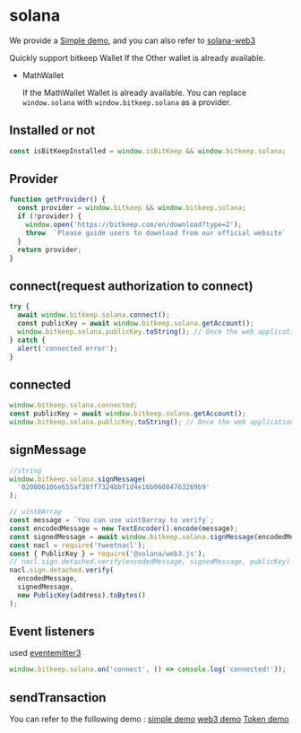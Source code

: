 # solana

We provide a [Simple demo](https://github.com/bitkeepwallet/download/tree/example/example/solana/dapp), and you can also refer to [solana-web3](https://solana-labs.github.io/solana-web3.js/)

Quickly support bitkeep Wallet If the Other wallet is already available.

- MathWallet

  If the MathWallet Wallet is already available. You can replace `window.solana` with `window.bitkeep.solana` as a provider.

## Installed or not

```js
const isBitKeepInstalled = window.isBitKeep && window.bitkeep.solana;
```

## Provider

```js
function getProvider() {
  const provider = window.bitkeep && window.bitkeep.solana;
  if (!provider) {
    window.open('https://bitkeep.com/en/download?type=2');
    throw  `Please guide users to download from our official website`
  }
  return provider;
}
```

## connect(request authorization to connect)

```js
try {
  await window.bitkeep.solana.connect();
  const publicKey = await window.bitkeep.solana.getAccount();
  window.bitkeep.solana.publicKey.toString(); // Once the web application is connected to Bitkeep,
} catch {
  alert('connected error');
}
```

## connected

```js
window.bitkeep.solana.connected;
const publicKey = await window.bitkeep.solana.getAccount();
window.bitkeep.solana.publicKey.toString(); // Once the web application is connected to Bitkeep
```

## signMessage

```js
//string
window.bitkeep.solana.signMessage(
  '020006106e655af38ff7324bbf1d4e16b06084763269b9'
);

// uint8Array
const message = `You can use uint8array to verify`;
const encodedMessage = new TextEncoder().encode(message);
const signedMessage = await window.bitkeep.solana.signMessage(encodedMessage);
const nacl = require('tweetnacl');
const { PublicKey } = require('@solana/web3.js');
// nacl.sign.detached.verify(encodedMessage, signedMessage, publicKey)
nacl.sign.detached.verify(
  encodedMessage,
  signedMessage,
  new PublicKey(address).toBytes()
);
```

## Event listeners

used [eventemitter3](https://www.npmjs.com/package/eventemitter3)

```js
window.bitkeep.solana.on('connect', () => console.log('connected!'));
```

## sendTransaction

You can refer to the following demo :
[simple demo](https://github.com/bitkeepwallet/download/blob/example/example/solana/dapp/index.html)
[web3 demo](https://github.com/solana-labs/solana/tree/master/web3.js/examples)
[Token demo](https://github.com/solana-labs/solana-program-library/tree/master/token/js/examples)

